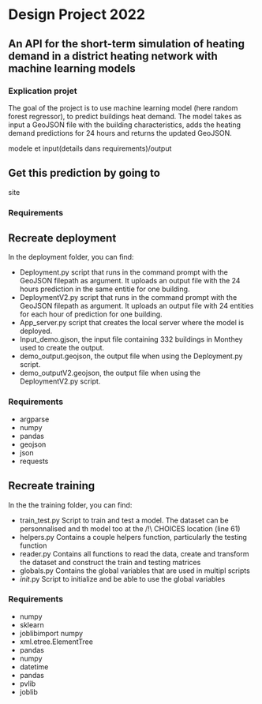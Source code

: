 # Design Project 2022
## An API for the short-term simulation of heating demand in a district heating network with machine learning models

### Explication projet 
The goal of the project is to use machine learning model (here random forest regressor), to predict buildings heat demand. The model takes as input a GeoJSON file with the building characteristics, adds the heating demand predictions for 24 hours and returns the updated GeoJSON.


modele et input(details dans requirements)/output 

## Get this prediction by going to 
site

### Requirements 

## Recreate deployment
In the deployment folder, you can find:
- Deployment.py script that runs in the command prompt with the GeoJSON filepath as argument. It uploads an output file with the 24 hours prediction in the same entitie for one building.
- DeploymentV2.py script that runs in the command prompt with the GeoJSON filepath as argument. It uploads an output file with 24 entities for each hour of prediction for one building.
- App_server.py script that creates the local server where the model is deployed.
- Input_demo.gjson, the input file containing 332 buildings in Monthey used to create the output.
- demo_output.geojson, the output file when using the Deployment.py script.
- demo_outputV2.geojson, the output file when using the DeploymentV2.py script.
### Requirements
- argparse
- numpy
- pandas
- geojson
- json
- requests

## Recreate training 
In the the training folder, you can find: 
- train_test.py Script to train and test a model. The dataset can be personnalised and th model too at the /!\ CHOICES location (line 61)
- helpers.py Contains a couple helpers function, particularly the testing function
- reader.py Contains all functions to read the data, create and transform the dataset and construct the train and testing matrices
- globals.py Contains the global variables that are used in multipl scripts
- _init_.py Script to initialize and be able to use the global variables

### Requirements
- numpy
- sklearn
- joblibimport numpy 
- xml.etree.ElementTree
- pandas
- numpy
- datetime 
- pandas
- pvlib
- joblib
